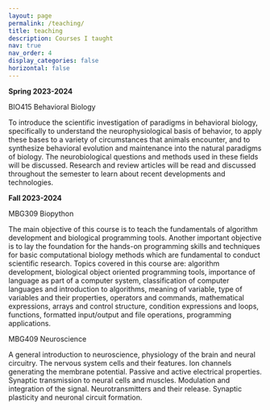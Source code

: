 ```yaml
---
layout: page
permalink: /teaching/
title: teaching
description: Courses I taught
nav: true
nav_order: 4
display_categories: false
horizontal: false
---
```


<b>Spring 2023-2024</b>

BIO415 Behavioral Biology

To introduce the scientific investigation of paradigms in behavioral biology, specifically to understand the
neurophysiological basis of behavior, to apply these bases to a variety of circumstances that animals encounter, and to
synthesize behavioral evolution and maintenance into the natural paradigms of biology. The neurobiological questions
and methods used in these fields will be discussed. Research and review articles will be read and discussed throughout
the semester to learn about recent developments and technologies.


<b>Fall 2023-2024</b>

MBG309 Biopython

The main objective of this course is to teach the fundamentals of algorithm development and biological programming tools. Another important objective is to lay the foundation for the hands-on programming skills and techniques for basic computational biology methods which are fundamental to conduct scientific research. Topics covered in this course are: algorithm development, biological object oriented programming tools, importance of language as part of a computer system, classification of computer languages and introduction to algorithms, meaning of variable, type of variables and their properties, operators and commands, mathematical expressions, arrays and control structure, condition expressions and loops, functions, formatted input/output and file operations, programming applications.


MBG409 Neuroscience

A general introduction to neuroscience, physiology of the brain and neural circuitry. The nervous system cells and their features. Ion channels generating the membrane potential. Passive and active electrical properties. Synaptic transmission to neural cells and muscles. Modulation and integration of the signal. Neurotransmitters and their release. Synaptic plasticity and neuronal circuit formation.
